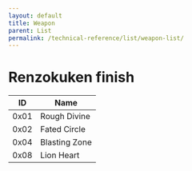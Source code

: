 ```yaml
---
layout: default
title: Weapon
parent: List
permalink: /technical-reference/list/weapon-list/
---
```


# Renzokuken finish

| ID   | Name          |
|------|---------------|
| 0x01 | Rough Divine  |
| 0x02 | Fated Circle  |
| 0x04 | Blasting Zone |
| 0x08 | Lion Heart    |

